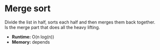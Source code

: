 # Merge sort

Divide the list in half, sorts each half and then merges them back together. Is the merge part that does all the heavy lifting.

- **Runtime:** O(n log(n))
- **Memory:** depends
